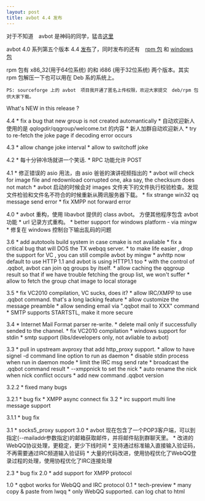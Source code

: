 ```yaml
---
layout: post
title: avbot 4.4 发布
---
```


对于不知道　avbot 是神码的同学，猛击[这里](http://qqbot.avplayer.org)

avbot 4.0 系列第五个版本 4.4  [发布](http://sourceforge.net/projects/avbot/files/sources/avbot-4.4.tar.bz2/download)了，同时发布的还有　[rpm 包](https://sourceforge.net/projects/avbot/files/rpm/) 和 [windows 包](https://sourceforge.net/projects/avbot/files/win32/)

rpm 包有 x86_32\(用于64位系统\) 的和 i686 \(用于32位系统\) 两个版本。其实 rpm 包解压一下也可以用在 Deb 系的系统上。

    PS: sourceforge 上的 avbot　项目我开通了匿名上传权限，欢迎大家提交　deb/rpm 包供大家下载。

What's NEW in this release ?

4.4
	* fix a bug that new group is not created automantically
	* 自动欢迎新人使用的是 $qqlogdir/$qqgroup/welcome.txt 的内容
	* 新人加群自动欢迎新人
	* try to re-fetch the joke page if decoding error occurs

4.3
	* allow change joke interval
	* allow to switchoff joke

4.2
	* 每十分钟冷场就讲一个笑话.
	* RPC 功能允许 POST

4.1
	* 修正错误的 asio 用法，由 asio 爸爸的演讲视频指出的
	* avbot will check for image file and redownload corrupted one, aka say, the checksum does not match
	* avbot 启动的时候会对 images 文件夹下的文件执行校验检查。发现文件检验和文件名不符合的时候重新从腾讯服务器下载。
	* fix strange win32 qq message send error
	* fix XMPP not forward error

4.0
	* avbot 重构，使用 libavbot 提供的 class avbot。 方便其他程序包含 avbot 功能
	* url 记录方式重构。
	* better support for windows platform - via mingw
	* 修复在 windows 控制台下输出乱码的问题

3.6
	* add autotools build system in case cmake is not avaliable
	* fix a critical bug that will DOS the TX webqq server.
	* to make life easier , drop the support for VC , you can still compile avbot by mingw
	* avhttp now default to use HTTP 1.1 and avbot is using HTTP1.1 too
	* with the control of .qqbot, avbot can join qq groups by itself.
	* allow caching the qqgroup result so that if we have trouble fetching the group list, we won't suffer
	* allow to fetch the group chat image to local storage

3.5
	* fix VC2010 compilation, VC sucks, does it?
	* allow IRC/XMPP to use .qqbot command. that's a long lacking feature
	* allow customize the message preamble
	* allow sending email via ".qqbot mail to  XXX" command
	* SMTP supports STARTSTL, make it more secure

3.4
	* Internet Mail Format parser re-write.
	* delete mail only if successfully sended to the channel.
	* fix VC2010 compilation
	* windows support for stdin
	* smtp support (libs/developers only, not avliable to avbot)

3.3
	* pull in upstream avproxy that add http_proxy support.
	* allow to have signel  -d command line option to run as daemon
	* disable stdin process when run in daemon mode
	* limit the IRC msg send rate
	* broadcast the .qqbot command result
	* --xmppnick to set the nick
	* auto rename the nick when nick conflict occurs
	* add new command .qqbot version

3.2.2
	* fixed many bugs

3.2.1
	* bug fix
	* XMPP async connect fix
3.2
	* irc support multi line message support

3.1.1
	* bug fix

3.1
	* socks5_proxy support
3.0
	* avbot 现在包含了一个POP3客户端，可以到指定(--mailaddr参数指定)的邮箱获取邮件，并将邮件贴到群聊天里。
	* 改进的WebQQ协议处理，更稳定，更少下线时间
	* 支持通过标准输入直接输入验证码，不再需要通过IRC频道输入验证码
	* 大量的代码改进，使用协程优化了WebQQ登录过程的处理，使用协程优化了IRC连接处理

2.3
	* bug fix
2.0
	* add support for XMPP protocol

1.0
	* qqbot works for WebQQ and IRC protocol
0.1
	* tech-preview
	* many copy & paste from lwqq
	* only WebQQ supported. can log chat to html
